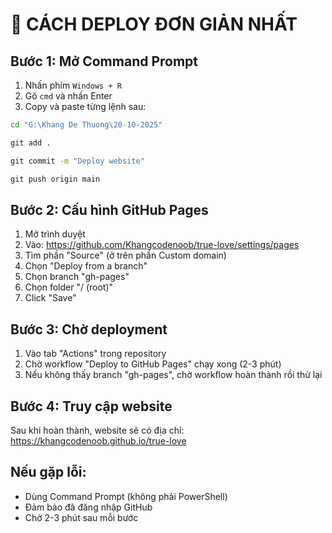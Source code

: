 # 🚀 CÁCH DEPLOY ĐƠN GIẢN NHẤT

## Bước 1: Mở Command Prompt
1. Nhấn phím `Windows + R`
2. Gõ `cmd` và nhấn Enter
3. Copy và paste từng lệnh sau:

```cmd
cd "G:\Khang De Thuong\20-10-2025"
```

```cmd
git add .
```

```cmd
git commit -m "Deploy website"
```

```cmd
git push origin main
```

## Bước 2: Cấu hình GitHub Pages
1. Mở trình duyệt
2. Vào: https://github.com/Khangcodenoob/true-love/settings/pages
3. Tìm phần "Source" (ở trên phần Custom domain)
4. Chọn "Deploy from a branch"
5. Chọn branch "gh-pages"
6. Chọn folder "/ (root)"
7. Click "Save"

## Bước 3: Chờ deployment
1. Vào tab "Actions" trong repository
2. Chờ workflow "Deploy to GitHub Pages" chạy xong (2-3 phút)
3. Nếu không thấy branch "gh-pages", chờ workflow hoàn thành rồi thử lại

## Bước 4: Truy cập website
Sau khi hoàn thành, website sẽ có địa chỉ:
https://khangcodenoob.github.io/true-love

## Nếu gặp lỗi:
- Dùng Command Prompt (không phải PowerShell)
- Đảm bảo đã đăng nhập GitHub
- Chờ 2-3 phút sau mỗi bước
